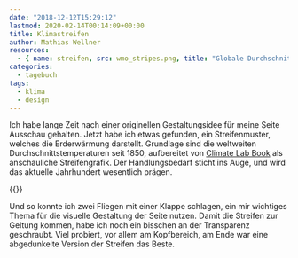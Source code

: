 ```yaml
---
date: "2018-12-12T15:29:12"
lastmod: 2020-02-14T00:14:09+00:00
title: Klimastreifen
author: Mathias Wellner
resources:
  - { name: streifen, src: wmo_stripes.png, title: "Globale Durchschnittstemperatur seit 1850, Quelle: WMO" }
categories:
  - tagebuch
tags:
  - klima
  - design
---
```

Ich habe lange Zeit nach einer originellen Gestaltungsidee für meine Seite Ausschau gehalten. Jetzt habe ich etwas gefunden, ein Streifenmuster, welches die Erderwärmung darstellt. Grundlage sind die weltweiten Durchschnittstemperaturen seit 1850, aufbereitet von [Climate Lab Book](https://www.climate-lab-book.ac.uk/2018/2018-visualisation-update/) als anschauliche Streifengrafik. Der Handlungsbedarf sticht ins Auge, und wird das aktuelle Jahrhundert wesentlich prägen. 
<!--more-->

{{<responsive-image name="streifen">}}

Und so konnte ich zwei Fliegen mit einer Klappe schlagen, ein mir wichtiges Thema für die visuelle Gestaltung der Seite nutzen. Damit die Streifen zur Geltung kommen, habe ich noch ein bisschen an der Transparenz geschraubt. Viel probiert, vor allem am Kopfbereich, am Ende war eine abgedunkelte Version der Streifen das Beste. 
